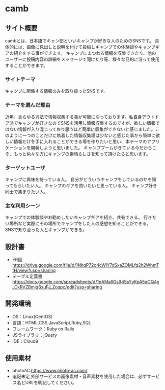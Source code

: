 # camb

## サイト概要
cambとは、日本語でキャン部といいキャンプが好きな人のためのSNSです。
具体的には、画像に見出しと説明を付けて投稿しキャンプでの体験談やキャンプギアの紹介をする事ができます。
キャンプにまつわる情報を収集できたり、他のユーザーに投稿内容の詳細をメッセージで聞けたり等、様々な目的に沿って使用することができます。

### サイトテーマ
キャンプに関係する情報のみを取り扱ったSNSです。

### テーマを選んだ理由
近年、あらゆる方法で情報収集する事が可能になっております。私自身アウトドア派でキャンプが好きなのでSNSを活用し情報収集するのですが、欲しい情報ではない情報が入り混じっており思うほど簡単に収集ができないと感じました。このように一つのことだけに執着した情報収集場は少ないと感じた事から簡単に欲しい情報だけを手に入れることができる場を作りたいと思い、本テーマのアプリケーションを開発しようと思いました。
キャンプブームがきている今だからこそ、もっと色々な方にキャンプの素晴らしさを知って頂けたらと思います。

### ターゲットユーザ
キャンプに興味を持っている人。
自分がどういうキャンプをしているのかを知ってもらいたい人。
キャンプのギアを買いたいと思っている人。
キャンプ好き同士で集まりたい人。

### 主な利用シーン
キャンプでの体験談やお勧めしたいキャンプギアを紹介、共有できる。
行きたい場所など実際にその場所でキャンプをした人の感想を知ることができる。
SNSで知り合った人とキャンプができる。

## 設計書
- ER図
https://drive.google.com/file/d/1NhqP72o4cWjY7dSxaZOMLfq2h2WhmTtH/view?usp=sharing
- テーブル定義書
https://docs.google.com/spreadsheets/d/1nAMa6Gs945sYyKpA5eOQ4g_CkRVZBmjq6xuFJ_Zoqpc/edit?usp=sharing

## 開発環境
- OS：Linux(CentOS)
- 言語：HTML,CSS,JavaScript,Ruby,SQL
- フレームワーク：Ruby on Rails
- JSライブラリ：jQuery
- IDE：Cloud9

## 使用素材
- photoAC:https://www.photo-ac.com/
- 追記未定,外部サービスの画像素材・音声素材を使用した場合は、必ずサービス名とURLを明記してください。